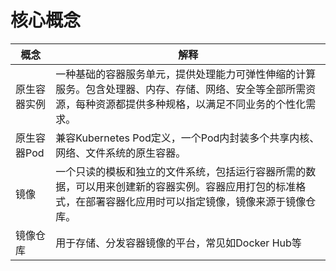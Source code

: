 # 核心概念



| 概念 |解释 |  
| --- | --- | 
| 原生容器实例 |  一种基础的容器服务单元，提供处理能力可弹性伸缩的计算服务。包含处理器、内存、存储、网络、安全等全部所需资源，每种资源都提供多种规格，以满足不同业务的个性化需求。   |    
| 原生容器Pod |  兼容Kubernetes Pod定义，一个Pod内封装多个共享内核、网络、文件系统的原生容器。|   
|   镜像  |    一个只读的模板和独立的文件系统，包括运行容器所需的数据，可以用来创建新的容器实例。容器应用打包的标准格式，在部署容器化应用时可以指定镜像，镜像来源于镜像仓库。 | 
|   镜像仓库  |  用于存储、分发容器镜像的平台，常见如Docker Hub等| 
